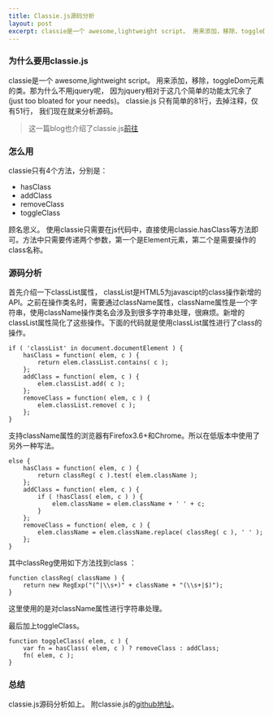 ```yaml
---
title: Classie.js源码分析
layout: post
excerpt: classie是一个 awesome,lightweight script。 用来添加，移除，toggleDom元素的类。那为什么不用jquery呢， 因为jquery相对于这几个简单的功能太冗余了(just too bloated for your needs)。 classie.js 只有简单的81行，去掉注释，仅有51行， 我们现在就来分析源码...
---
```

### 为什么要用classie.js
classie是一个 awesome,lightweight script。 用来添加，移除，toggleDom元素的类。那为什么不用jquery呢， 因为jquery相对于这几个简单的功能太冗余了(just too bloated for your needs)。 classie.js 只有简单的81行，去掉注释，仅有51行， 我们现在就来分析源码。
> 这一篇blog也介绍了classie.js[前往](http://callmenick.com/post/add-remove-and-check-classes)


### 怎么用
classie只有4个方法，分别是：

* hasClass
* addClass
* removeClass
* toggleClass

顾名思义。 使用classie只需要在js代码中，直接使用classie.hasClass等方法即可。方法中只需要传递两个参数，第一个是Element元素，第二个是需要操作的class名称。


### 源码分析
首先介绍一下classList属性， classList是HTML5为javascipt的class操作新增的API。之前在操作类名时，需要通过className属性，className属性是一个字符串，使用className操作类名会涉及到很多字符串处理，很麻烦。新增的classList属性简化了这些操作。下面的代码就是使用classList属性进行了class的操作。
	
	if ( 'classList' in document.documentElement ) {
  		hasClass = function( elem, c ) {
    		return elem.classList.contains( c );
  		};
  		addClass = function( elem, c ) {
    		elem.classList.add( c );
  		};
  		removeClass = function( elem, c ) {
    		elem.classList.remove( c );
  		};
	}
	
支持className属性的浏览器有Firefox3.6+和Chrome。所以在低版本中使用了另外一种写法。

	else {
  		hasClass = function( elem, c ) {
    		return classReg( c ).test( elem.className );
  		};
  		addClass = function( elem, c ) {
    		if ( !hasClass( elem, c ) ) {
      			elem.className = elem.className + ' ' + c;
    		}
  		};
  		removeClass = function( elem, c ) {
    		elem.className = elem.className.replace( classReg( c ), ' ' );
  		};
	}
	
其中classReg使用如下方法找到class ：

	function classReg( className ) {
  		return new RegExp("(^|\\s+)" + className + "(\\s+|$)");
	}
这里使用的是对className属性进行字符串处理。

最后加上toggleClass。

	function toggleClass( elem, c ) {
  		var fn = hasClass( elem, c ) ? removeClass : addClass;
  		fn( elem, c );
	}
	
### 总结
classie.js源码分析如上。 附classie.js的[github地址](https://github.com/desandro/classie)。

